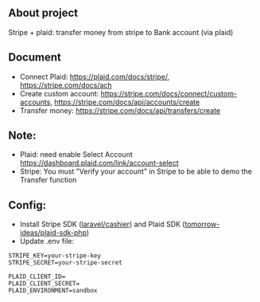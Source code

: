 ## About project
Stripe + plaid: transfer money from stripe to Bank account (via plaid)

## Document
- Connect Plaid: https://plaid.com/docs/stripe/, https://stripe.com/docs/ach
- Create custom account: https://stripe.com/docs/connect/custom-accounts, https://stripe.com/docs/api/accounts/create
- Transfer money: https://stripe.com/docs/api/transfers/create 

## Note:
- Plaid: need enable Select Account https://dashboard.plaid.com/link/account-select
- Stripe: You must "Verify your account" in Stripe to be able to demo the Transfer function 

## Config:
- Install Stripe SDK ([laravel/cashier](https://laravel.com/docs/8.x/billing)) and Plaid SDK ([tomorrow-ideas/plaid-sdk-php](https://github.com/TomorrowIdeas/plaid-sdk-php))
- Update .env file:
```
STRIPE_KEY=your-stripe-key
STRIPE_SECRET=your-stripe-secret

PLAID_CLIENT_ID=
PLAID_CLIENT_SECRET=
PLAID_ENVIRONMENT=sandbox
```
